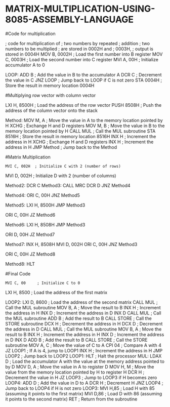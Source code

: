 # MATRIX-MULTIPLICATION-USING-8085-ASSEMBLY-LANGUAGE
#Code for multiplication

; code for multiplication of 
; two numbers by repeated 
; addition 
; two numbers to be multiplied 
; are stored in 0002H and 
; 0003H, 
; output is stored in 0004H 
MOV B, 0002H  ; Load the first number into B register
MOV C, 0003H  ; Load the second number into C register
MVI A, 00H    ; Initialize accumulator A to 0

LOOP:
ADD B         ; Add the value in B to the accumulator A
DCR C         ; Decrement the value in C
JNZ LOOP      ; Jump back to LOOP if C is not zero
STA 0004H     ; Store the result in memory location 0004H

#Multiplying row vector with column vector 

LXI H, 8500H  ; Load the address of the row vector
PUSH 8508H    ; Push the address of the column vector onto the stack

Method:
MOV M, A      ; Move the value in A to the memory location pointed by H
XCHG          ; Exchange H and D registers
MOV M, B      ; Move the value in B to the memory location pointed by H
CALL MUL      ; Call the MUL subroutine
STA 8516H     ; Store the result in memory location 8516H
INX H         ; Increment the address in H
XCHG          ; Exchange H and D registers
INX H         ; Increment the address in H
JMP Method    ; Jump back to the Method

#Matrix Multiplication

	MVI C, 002H  ; Initialize C with 2 (number of rows)
MVI D, 002H  ; Initialize D with 2 (number of columns)

Method2:
DCR C
Method3: CALL MRC
DCR D
JNZ Method4

Method4:
ORI C, 00H
JNZ Method5

Method5:
LXI H, 8500H
JMP Method3

ORI C, 00H
JZ Method6

Method6:
LXI H, 8508H
JMP Method3

ORI D, 00H
JZ Method7

Method7:
INX H, 8508H
MVI D, 002H
ORI C, 00H
JNZ Method3

ORI C, 00H
JZ Method8

Method8:
HLT

#Final Code
	
	MVI C, 00     ; Initialize C to 0
LXI H, 8500    ; Load the address of the first matrix

LOOP2:
LXI D, 8600    ; Load the address of the second matrix
CALL MUL      ; Call the MUL subroutine
MOV B, A       ; Move the result to B
INX H          ; Increment the address in H
INX D          ; Increment the address in D
INX D
CALL MUL      ; Call the MUL subroutine
ADD B          ; Add the result to B
CALL STORE    ; Call the STORE subroutine
DCX H          ; Decrement the address in H
DCX D          ; Decrement the address in D
CALL MUL      ; Call the MUL subroutine
MOV B, A       ; Move the result to B
INX H          ; Increment the address in H
INX D          ; Increment the address in D
INX D
ADD B          ; Add the result to B
CALL STORE    ; Call the STORE subroutine
MOV A, C       ; Move the value of C to A
CPI 04         ; Compare A with 4
JZ LOOP1       ; If A is 4, jump to LOOP1
INX H          ; Increment the address in H
JMP LOOP2      ; Jump back to LOOP2
LOOP1:
HLT            ; Halt the processor
MUL: LDAX D    ; Load the accumulator A with the value at the memory address pointed to by D
MOV D, A      ; Move the value in A to register D
MOV H, M      ; Move the value from the memory location pointed by H to register H
DCR H         ; Decrement the value in H
JZ LOOP3      ; Jump to LOOP3 if H becomes zero
LOOP4: ADD D   ; Add the value in D to A
DCR H         ; Decrement H
JNZ LOOP4     ; Jump back to LOOP4 if H is not zero
LOOP3: MVI H,85 ; Load H with 85 (assuming it points to the first matrix)
MVI D,86     ; Load D with 86 (assuming it points to the second matrix)
RET           ; Return from the subroutine
